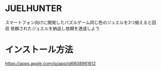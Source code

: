 # JUELHUNTER
スマートフォン向けに開発したパズルゲーム同じ色のジュエルを3つ揃えると回収
依頼されたジュエルを納品し依頼を達成しよう

# インストール方法
https://apps.apple.com/jp/app/id6608961612
